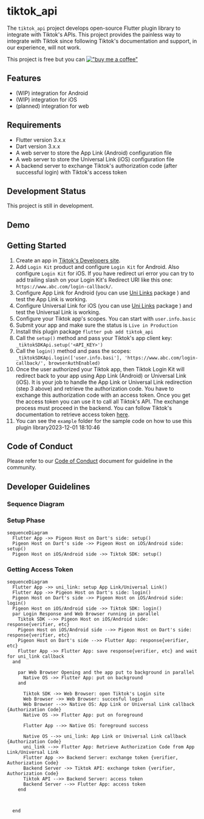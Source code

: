 # tiktok_api

The `tiktok_api` project develops open-source Flutter plugin library to integrate with Tiktok's APIs. This project
provides the painless way to integrate with Tiktok since following Tiktok's documentation
and support, in our experience, will not work. 

This project is free but you can [!["buy me a coffee"](https://www.buymeacoffee.com/assets/img/custom_images/orange_img.png)](https://www.buymeacoffee.com/irwansyah)


## Features
* (WIP) integration for Android
* (WIP) integration for iOS
* (planned) integration for web

## Requirements
* Flutter version 3.x.x
* Dart version 3.x.x
* A web server to store the App Link (Android) configuration file
* A web server to store the Universal Link (iOS) configuration file
* A backend server to exchange Tiktok's authorization code (after successful login) with Tiktok's access token

## Development Status
This project is still in development.

## Demo

## Getting Started
1. Create an app in [Tiktok's Developers site](https://developers.tiktok.com/apps/).
1. Add `Login Kit` product and configure `Login Kit` for Android. Also configure `Login Kit` for iOS. If you have redirect uri error you can try to add trailing slash on your Login Kit's Redirect URI like this one: `https://www.abc.com/login-callback/`.
1. Configure App Link for Android (you can use [Uni Links](https://pub.dev/packages/uni_links) package ) and test the App Link is working.
1. Configure Universal Link for iOS (you can use [Uni Links](https://pub.dev/packages/uni_links) package ) and test the Universal Link is working.
1. Configure your Tiktok app's scopes. You can start with `user.info.basic`
1. Submit your app and make sure the status is `Live in Production` 
1. Install this plugin package `flutter pub add tiktok_api`
1. Call the `setup()` method and pass your Tiktok's app client key: `_tiktokSDKApi.setup('<API_KEY>')`
1. Call the `login()` method and pass the scopes: `_tiktokSDKApi.login(['user.info.basi'], 'https://www.abc.com/login-callback/', browserAuthEnabled)`
1. Once the user authorized your Tiktok app, then Tiktok Login Kit will redirect back to your app using App Link (Android) or Universal Link (iOS). It is your job to handle the App Link or Universal Link redirection (step 3 above) and retrieve the authorization code. You have to exchange this authorization code with an access token. Once you get the access token you can use it to call all Tiktok's API. The exchange process must proceed in the backend. You can follow Tiktok's documentation to retrieve access token [here](https://developers.tiktok.com/doc/oauth-user-access-token-management).
1. You can see the `example` folder for the sample code on how to use this plugin library2023-12-01 18:10:46

## Code of Conduct
Please refer to our [Code of Conduct](CODE_OF_CONDUCT.md) document for guideline in the community.

## Developer Guidelines

### Sequence Diagram

### Setup Phase
```mermaid
sequenceDiagram
  Flutter App ->> Pigeon Host on Dart's side: setup()
  Pigeon Host on Dart's side ->> Pigeon Host on iOS/Android side: setup()
  Pigeon Host on iOS/Android side ->> Tiktok SDK: setup()

```

### Getting Access Token

```mermaid
sequenceDiagram
  Flutter App ->> uni_link: setup App Link/Universal Link()
  Flutter App ->> Pigeon Host on Dart's side: login()
  Pigeon Host on Dart's side ->> Pigeon Host on iOS/Android side: login()
  Pigeon Host on iOS/Android side ->> Tiktok SDK: login()
  par Login Response and Web Browser running in parallel
    Tiktok SDK -->> Pigeon Host on iOS/Android side: response{verifier, etc}
    Pigeon Host on iOS/Android side -->> Pigeon Host on Dart's side: response{verifier, etc}
    Pigeon Host on Dart's side -->> Flutter App: response{verifier, etc}
    Flutter App ->> Flutter App: save response{verifier, etc} and wait for uni_link callback
  and    
    
    par Web Browser Opening and the app put to background in parallel
      Native OS ->> Flutter App: put on background
    and
      
      Tiktok SDK ->> Web Browser: open Tiktok's Login site      
      Web Browser ->> Web Browser: succesful login
      Web Browser -->> Native OS: App Link or Universal Link callback {Authorization Code}
      Native OS ->> Flutter App: put on foreground

      Flutter App -->> Native OS: foreground success

      Native OS -->> uni_link: App Link or Universal Link callback {Authorization Code}
      uni_link -->> Flutter App: Retrieve Authorization Code from App Link/Universal Link
      Flutter App ->> Backend Server: exchange token {verifier, Authorization Code}
      Backend Server ->> Tiktok API: exchange token {verifier, Authorization Code}
      Tiktok API -->> Backend Server: access token
      Backend Server -->> Flutter App: access token
    end

    

  end

  
```
